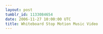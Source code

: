 ```yaml
---
layout: post
tumblr_id: 1133084654
date: 2006-11-27 10:00:00 UTC
title: Whiteboard Stop Motion Music Video
---
```


<object width="425" height="350"><param name="movie" value="http://www.youtube.com/v/u46eaeAfeqw"></param><param name="wmode" value="transparent"></param><embed src="http://www.youtube.com/v/u46eaeAfeqw" type="application/x-shockwave-flash" wmode="transparent" width="425" height="350"></embed></object>
